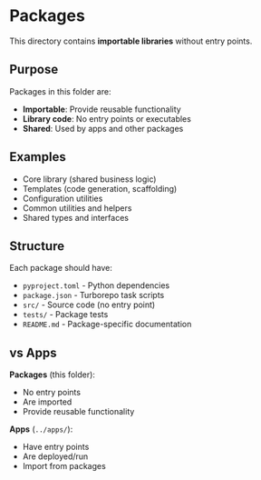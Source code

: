 # Packages

This directory contains **importable libraries** without entry points.

## Purpose

Packages in this folder are:
- **Importable**: Provide reusable functionality
- **Library code**: No entry points or executables
- **Shared**: Used by apps and other packages

## Examples

- Core library (shared business logic)
- Templates (code generation, scaffolding)
- Configuration utilities
- Common utilities and helpers
- Shared types and interfaces

## Structure

Each package should have:
- `pyproject.toml` - Python dependencies
- `package.json` - Turborepo task scripts
- `src/` - Source code (no entry point)
- `tests/` - Package tests
- `README.md` - Package-specific documentation

## vs Apps

**Packages** (this folder):
- No entry points
- Are imported
- Provide reusable functionality

**Apps** (`../apps/`):
- Have entry points
- Are deployed/run
- Import from packages
